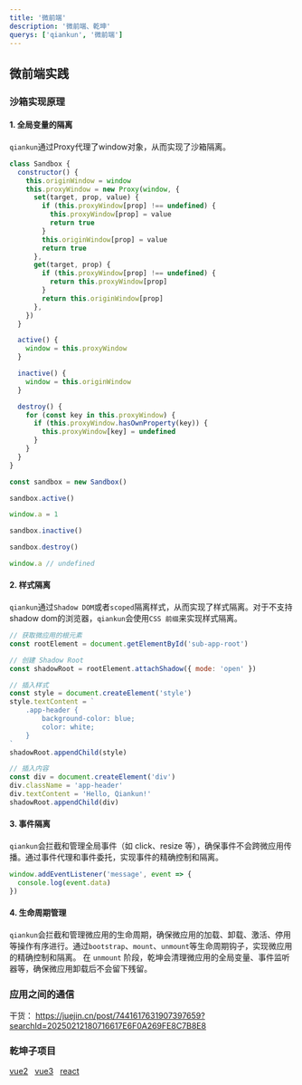 ```yaml
---
title: '微前端'
description: '微前端、乾坤'
querys: ['qiankun', '微前端']
---
```


## 微前端实践

### 沙箱实现原理

#### 1. 全局变量的隔离

`qiankun`通过Proxy代理了window对象，从而实现了沙箱隔离。

```js
class Sandbox {
  constructor() {
    this.originWindow = window
    this.proxyWindow = new Proxy(window, {
      set(target, prop, value) {
        if (this.proxyWindow[prop] !== undefined) {
          this.proxyWindow[prop] = value
          return true
        }
        this.originWindow[prop] = value
        return true
      },
      get(target, prop) {
        if (this.proxyWindow[prop] !== undefined) {
          return this.proxyWindow[prop]
        }
        return this.originWindow[prop]
      },
    })
  }

  active() {
    window = this.proxyWindow
  }

  inactive() {
    window = this.originWindow
  }

  destroy() {
    for (const key in this.proxyWindow) {
      if (this.proxyWindow.hasOwnProperty(key)) {
        this.proxyWindow[key] = undefined
      }
    }
  }
}

const sandbox = new Sandbox()

sandbox.active()

window.a = 1

sandbox.inactive()

sandbox.destroy()

window.a // undefined
```

#### 2. 样式隔离

`qiankun`通过`Shadow DOM`或者`scoped`隔离样式，从而实现了样式隔离。对于不支持shadow dom的浏览器，`qiankun`会使用`CSS 前缀`来实现样式隔离。

```js
// 获取微应用的根元素
const rootElement = document.getElementById('sub-app-root')

// 创建 Shadow Root
const shadowRoot = rootElement.attachShadow({ mode: 'open' })

// 插入样式
const style = document.createElement('style')
style.textContent = `
    .app-header {
        background-color: blue;
        color: white;
    }
`
shadowRoot.appendChild(style)

// 插入内容
const div = document.createElement('div')
div.className = 'app-header'
div.textContent = 'Hello, Qiankun!'
shadowRoot.appendChild(div)
```

#### 3. 事件隔离

`qiankun`会拦截和管理全局事件（如 click、resize 等），确保事件不会跨微应用传播。通过事件代理和事件委托，实现事件的精确控制和隔离。

```js
window.addEventListener('message', event => {
  console.log(event.data)
})
```

#### 4. 生命周期管理

`qiankun`会拦截和管理微应用的生命周期，确保微应用的加载、卸载、激活、停用等操作有序进行。通过`bootstrap`、`mount`、`unmount`等生命周期钩子，实现微应用的精确控制和隔离。
在 `unmount` 阶段，乾坤会清理微应用的全局变量、事件监听器等，确保微应用卸载后不会留下残留。

### 应用之间的通信

干货：
<https://juejin.cn/post/7441617631907397659?searchId=20250212180716617E6F0A269FE8C7B8E8>

### 乾坤子项目

[vue2](/qiankun/vue2App) &nbsp;
[vue3](/qiankun/viteApp) &nbsp;
[react](/qiankun/reactApp) &nbsp;
